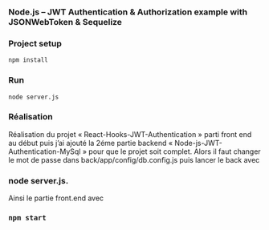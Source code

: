 ### Node.js – JWT Authentication & Authorization example with JSONWebToken & Sequelize


### Project setup

    npm install

### Run

    node server.js


### Réalisation
Réalisation du projet « React-Hooks-JWT-Authentication » parti front end au début
puis j’ai ajouté la 2éme partie backend « Node-js-JWT-Authentication-MySql »  pour que le projet  soit complet. Alors il faut changer le mot de passe dans back/app/config/db.config.js puis lancer le back avec 
### node server.js. 
Ainsi le partie front.end avec 
### `npm start`